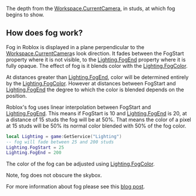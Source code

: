 The depth from the [Workspace.CurrentCamera](https://developer.roblox.com/api-reference/property/Workspace/CurrentCamera), in studs, at which fog begins to show.

## How does fog work?

Fog in Roblox is displayed in a plane perpendicular to the [Workspace.CurrentCamera](https://developer.roblox.com/api-reference/property/Workspace/CurrentCamera)s look direction. It fades between the FogStart property where it is not visible, to the [Lighting.FogEnd](https://developer.roblox.com/api-reference/property/Lighting/FogEnd) property where it is fully opaque. The effect of fog is it blends  color with the [Lighting.FogColor](https://developer.roblox.com/api-reference/property/Lighting/FogColor).

At distances greater than [Lighting.FogEnd](https://developer.roblox.com/api-reference/property/Lighting/FogEnd), color will be determined entirely by the [Lighting.FogColor](https://developer.roblox.com/api-reference/property/Lighting/FogColor). However at distances between FogStart and [Lighting.FogEnd](https://developer.roblox.com/api-reference/property/Lighting/FogEnd) the degree to which the color is blended depends on the position.

Roblox's fog uses linear interpolation between FogStart and [Lighting.FogEnd](https://developer.roblox.com/api-reference/property/Lighting/FogEnd). This means if FogStart is 10 and [Lighting.FogEnd](https://developer.roblox.com/api-reference/property/Lighting/FogEnd) is 20, at a distance of 15 studs the fog will be at 50%. That means the color of a pixel at 15 studs will be 50% its normal color blended with 50% of the fog color.

```lua
local Lighting = game:GetService("Lighting")
-- fog will fade between 25 and 200 studs
Lighting.FogStart = 25
Lighting.FogEnd = 200
```

The color of the fog can be adjusted using [Lighting.FogColor](https://developer.roblox.com/api-reference/property/Lighting/FogColor).

Note, fog does not obscure the skybox.

For more information about fog please see this [blog post][1].

[1]: https://blog.roblox.com/2011/12/roblox-secrets-revealed-fog-blog/